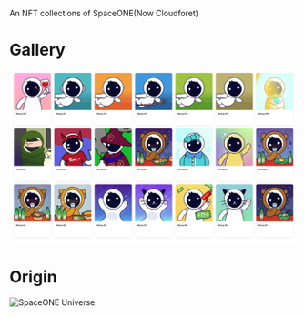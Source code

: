 An NFT collections of SpaceONE(Now Cloudforet)

# Gallery

![NFT collections](NFT_collections.png)

# Origin

![SpaceONE Universe](https://opensea.io/collection/spaceone-universe)


